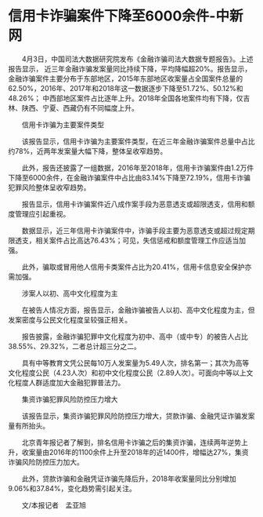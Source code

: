 # 信用卡诈骗案件下降至6000余件-中新网

　　4月3日，中国司法大数据研究院发布《金融诈骗司法大数据专题报告》。上述报告显示， 近三年金融诈骗发案量同比持续下降，平均降幅超20%。报告显示，金融诈骗案件主要分布于东部地区，2015年东部地区收案量占全国案件总量的62.50%，2016年、2017年和2018年这一数据逐步下降至51.72%、50.12%和48.26%； 中西部地区案件占比逐年上升。2018年全国各地案件均有下降，仅吉林、陕西、宁夏、西藏仍有不同幅度上升。

　　信用卡诈骗为主要案件类型

　　该报告显示，信用卡诈骗为主要案件类型，在近三年金融诈骗案件总量中占比约78%，近两年发案量大幅下降，整体呈收窄趋势。

　　此外，报告还披露了一组数据，2016年至2018年，信用卡诈骗案件由1.2万件下降至6000余件，在金融诈骗案件中占比由83.14%下降至72.19%，信用卡诈骗犯罪风险整体呈收窄趋势。

　　报告显示，信用卡诈骗案件近八成作案手段为恶意透支或超限透支，信用和额度管理应引起重视。

　　数据显示，近三年信用卡诈骗案件中，诈骗手段主要为恶意透支或超过规定期限透支，相关案件占比高达76.43%；可见，失信惩戒和额度管理工作应适当加强。

　　此外，骗取或冒用他人信用卡类案件占比为20.41%，信用卡信息安全保护亦需加强。

　　涉案人以初、高中文化程度为主

　　在被告人情况方面，报告显示，金融诈骗被告人以初、高中文化程度为主，但发案密度与公民文化程度呈较强正相关。

　　报告披露，金融诈骗犯罪中文化程度为初中、高中（或中专）的被告人占比38.55%、29.32%，二者总计超三分之二。

　　具有中等教育文凭公民每10万人发案量为5.49人次，排名第一；其次为高等文化程度公民（4.23人次）和初中文化程度公民（2.89人次）。可面向中等以上文化程度人群适度加大金融犯罪普法力。

　　集资诈骗犯罪风险防控压力增大

　　该报告显示，集资诈骗犯罪风险防控压力增大，贷款诈骗、金融凭证诈骗发案量有所抬头。

　　北京青年报记者了解到，排名信用卡诈骗之后的集资诈骗，连续两年逆势上升，收案量由2016年的1100余件上升至2018年的近1400件，增幅达27%，集资诈骗风险防控压力加大。

　　此外，贷款诈骗和金融凭证诈骗先降后升，2018年收案量同比分别增加9.06%和37.84%，变化趋势需引起关注。

　　文/本报记者　孟亚旭
